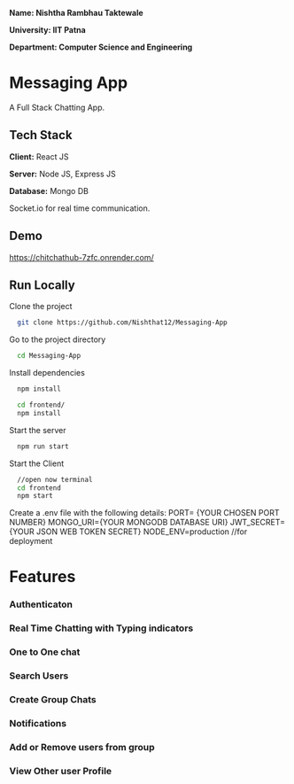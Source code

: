 **Name: Nishtha Rambhau Taktewale**

**University: IIT Patna**

**Department: Computer Science and Engineering**

# Messaging App

A Full Stack Chatting App.

## Tech Stack

**Client:** React JS

**Server:** Node JS, Express JS

**Database:** Mongo DB

  Socket.io for real time communication.
  
## Demo
https://chitchathub-7zfc.onrender.com/

## Run Locally

Clone the project

```bash
  git clone https://github.com/Nishthat12/Messaging-App
```

Go to the project directory

```bash
  cd Messaging-App
```

Install dependencies

```bash
  npm install
```

```bash
  cd frontend/
  npm install
```

Start the server

```bash
  npm run start
```
Start the Client

```bash
  //open now terminal
  cd frontend
  npm start
```

Create a .env file with the following details:
PORT= {YOUR CHOSEN PORT NUMBER}
MONGO_URI={YOUR MONGODB DATABASE URI}
JWT_SECRET={YOUR JSON WEB TOKEN SECRET}
NODE_ENV=production //for deployment
  
# Features

### Authenticaton
### Real Time Chatting with Typing indicators
### One to One chat
### Search Users
### Create Group Chats
### Notifications 
### Add or Remove users from group
### View Other user Profile

  
